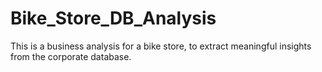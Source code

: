 # Bike_Store_DB_Analysis
 This is a business analysis for a bike store, to extract meaningful insights from the corporate database.
